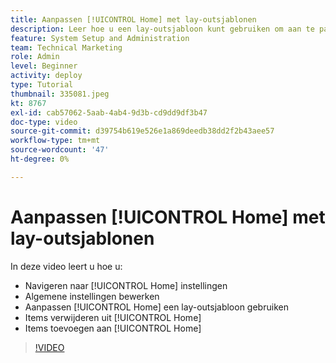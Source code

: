 ```yaml
---
title: Aanpassen [!UICONTROL Home] met lay-outsjablonen
description: Leer hoe u een lay-outsjabloon kunt gebruiken om aan te passen [!UICONTROL Home] door velden toe te voegen of te verwijderen.
feature: System Setup and Administration
team: Technical Marketing
role: Admin
level: Beginner
activity: deploy
type: Tutorial
thumbnail: 335081.jpeg
kt: 8767
exl-id: cab57062-5aab-4ab4-9d3b-cd9dd9df3b47
doc-type: video
source-git-commit: d39754b619e526e1a869deedb38dd2f2b43aee57
workflow-type: tm+mt
source-wordcount: '47'
ht-degree: 0%

---
```


# Aanpassen [!UICONTROL Home] met lay-outsjablonen

In deze video leert u hoe u:

* Navigeren naar [!UICONTROL Home] instellingen
* Algemene instellingen bewerken
* Aanpassen [!UICONTROL Home] een lay-outsjabloon gebruiken
* Items verwijderen uit [!UICONTROL Home]
* Items toevoegen aan [!UICONTROL Home]

>[!VIDEO](https://video.tv.adobe.com/v/335081/?quality=12)
